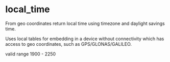 # local_time
From geo coordinates return local time using timezone and daylight savings time.

Uses local tables for embedding in a device without connectivity which has access to geo coordinates, such as GPS/GLONAS/GALILEO.

valid range 1900 - 2250
